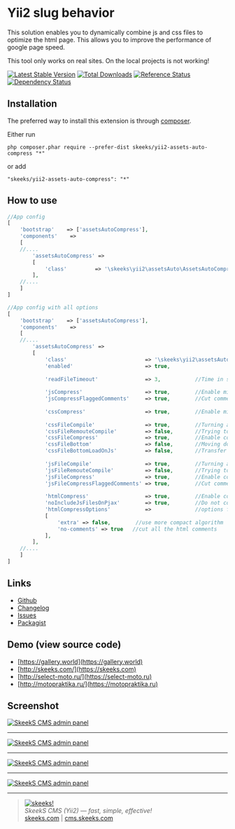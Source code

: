 Yii2 slug behavior
===================================

This solution enables you to dynamically combine js and css files to optimize the html page.
This allows you to improve the performance of google page speed.

This tool only works on real sites. On the local projects is not working!

[![Latest Stable Version](https://poser.pugx.org/skeeks/yii2-assets-auto-compress/v/stable.png)](https://packagist.org/packages/skeeks/yii2-assets-auto-compress)
[![Total Downloads](https://poser.pugx.org/skeeks/yii2-assets-auto-compress/downloads.png)](https://packagist.org/packages/skeeks/yii2-assets-auto-compress)
[![Reference Status](https://www.versioneye.com/php/skeeks:yii2-assets-auto-compress/reference_badge.svg)](https://www.versioneye.com/php/skeeks:yii2-assets-auto-compress/references)
[![Dependency Status](https://www.versioneye.com/php/skeeks:yii2-assets-auto-compress/dev-master/badge.png)](https://www.versioneye.com/php/skeeks:yii2-assets-auto-compress/dev-master)

Installation
------------

The preferred way to install this extension is through [composer](http://getcomposer.org/download/).

Either run

```
php composer.phar require --prefer-dist skeeks/yii2-assets-auto-compress "*"
```

or add

```
"skeeks/yii2-assets-auto-compress": "*"
```


How to use
----------

```php
//App config
[
    'bootstrap'    => ['assetsAutoCompress'],
    'components'    =>
    [
    //....
        'assetsAutoCompress' =>
        [
            'class'         => '\skeeks\yii2\assetsAuto\AssetsAutoCompressComponent',
        ],
    //....
    ]
]

```



```php
//App config with all options
[
    'bootstrap'    => ['assetsAutoCompress'],
    'components'    =>
    [
    //....
        'assetsAutoCompress' =>
        [
            'class'                         => '\skeeks\yii2\assetsAuto\AssetsAutoCompressComponent',
            'enabled'                       => true,
            
            'readFileTimeout'               => 3,           //Time in seconds for reading each asset file
            
            'jsCompress'                    => true,        //Enable minification js in html code
            'jsCompressFlaggedComments'     => true,        //Cut comments during processing js
            
            'cssCompress'                   => true,        //Enable minification css in html code
            
            'cssFileCompile'                => true,        //Turning association css files
            'cssFileRemouteCompile'         => false,       //Trying to get css files to which the specified path as the remote file, skchat him to her.
            'cssFileCompress'               => true,        //Enable compression and processing before being stored in the css file
            'cssFileBottom'                 => false,       //Moving down the page css files
            'cssFileBottomLoadOnJs'         => false,       //Transfer css file down the page and uploading them using js
            
            'jsFileCompile'                 => true,        //Turning association js files
            'jsFileRemouteCompile'          => false,       //Trying to get a js files to which the specified path as the remote file, skchat him to her.
            'jsFileCompress'                => true,        //Enable compression and processing js before saving a file
            'jsFileCompressFlaggedComments' => true,        //Cut comments during processing js
            
            'htmlCompress'                  => true,        //Enable compression html
            'noIncludeJsFilesOnPjax'        => true,        //Do not connect the js files when all pjax requests
            'htmlCompressOptions'           =>              //options for compressing output result
            [
                'extra' => false,        //use more compact algorithm
                'no-comments' => true   //cut all the html comments
            ],     
        ],
    //....
    ]
]

```


Links
----------
* [Github](https://github.com/skeeks-semenov/yii2-assets-auto-compress)
* [Changelog](https://github.com/skeeks-semenov/yii2-assets-auto-compress/blob/master/CHANGELOG.md)
* [Issues](https://github.com/skeeks-semenov/yii2-assets-auto-compress/issues)
* [Packagist](https://packagist.org/packages/skeeks/yii2-assets-auto-compress)


Demo (view source code)
----------
* [https://gallery.world](https://gallery.world)
* [http://skeeks.com/](https://skeeks.com)
* [http://select-moto.ru/](https://select-moto.ru)
* [http://motopraktika.ru/](https://motopraktika.ru)


Screenshot
------------
[![SkeekS CMS admin panel](http://marketplace.cms.skeeks.com/uploads/all/b7/5e/8b/b75e8b31bfda1686d950c7b8783b53b5.png)](http://marketplace.cms.skeeks.com/uploads/all/b7/5e/8b/b75e8b31bfda1686d950c7b8783b53b5.png)

___

[![SkeekS CMS admin panel](http://marketplace.cms.skeeks.com/uploads/all/3d/8c/aa/3d8caa7df0ef5cb0dd5149f5a5bdebba.png)](http://marketplace.cms.skeeks.com/uploads/all/3d/8c/aa/3d8caa7df0ef5cb0dd5149f5a5bdebba.png)

___

[![SkeekS CMS admin panel](http://marketplace.cms.skeeks.com/uploads/all/6f/77/39/6f7739f74f93dc6c82be15bdc86355a9.png)](http://marketplace.cms.skeeks.com/uploads/all/6f/77/39/6f7739f74f93dc6c82be15bdc86355a9.png)

___

[![SkeekS CMS admin panel](http://marketplace.cms.skeeks.com/uploads/all/0e/08/ff/0e08ffc6d46a1ffa1683c32e8f916d67.png)](http://marketplace.cms.skeeks.com/uploads/all/0e/08/ff/0e08ffc6d46a1ffa1683c32e8f916d67.png)


___

> [![skeeks!](https://skeeks.com/img/logo/logo-no-title-80px.png)](https://skeeks.com)  
<i>SkeekS CMS (Yii2) — fast, simple, effective!</i>  
[skeeks.com](https://skeeks.com) | [cms.skeeks.com](https://cms.skeeks.com)

